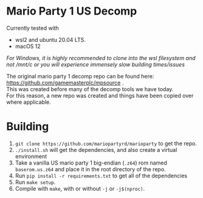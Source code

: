 # Mario Party 1 US Decomp
Currently tested with 
- wsl2 and ubuntu 20.04 LTS.
- macOS 12

*For Windows, it is highly recommended to clone into the wsl filesystem and not /mnt/c or you will experience immensely slow building times/issues*

The original mario party 1 decomp repo can be found here: https://github.com/gamemasterplc/mpsource .<br/>
This was created before many of the decomp tools we have today.<br/>
For this reason, a new repo was created and things have been copied over where applicable.


# Building
1. `git clone https://github.com/mariopartyrd/marioparty` to get the repo.
2. `./install.sh` will get the dependencies, and also create a virtual environment
3. Take a vanilla US mario party 1 big-endian (`.z64`) rom named `baserom.us.z64` and place it in the root directory of the repo.
4. Run `pip install -r requirements.txt` to get all of the dependencies
5. Run `make setup`.
6. Compile with `make`, with or without `-j` or `-j$(nproc)`.
